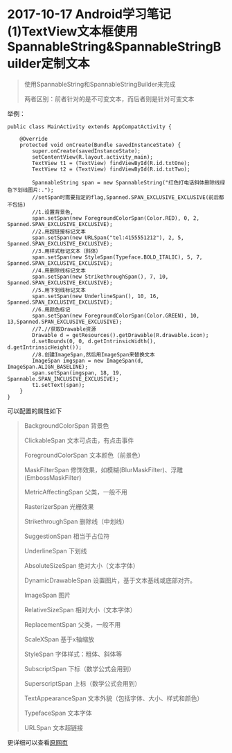 # 2017-10-17 Android学习笔记(1)TextView文本框使用 SpannableString&SpannableStringBuilder定制文本

>使用SpannableString和SpannableStringBuilder来完成
>
>两者区别：前者针对的是不可变文本，而后者则是针对可变文本

举例：
```
public class MainActivity extends AppCompatActivity {

    @Override
    protected void onCreate(Bundle savedInstanceState) {
        super.onCreate(savedInstanceState);
        setContentView(R.layout.activity_main);
        TextView t1 = (TextView) findViewById(R.id.txtOne);
        TextView t2 = (TextView) findViewById(R.id.txtTwo);

        SpannableString span = new SpannableString("红色打电话斜体删除线绿色下划线图片:.");
        //setSpan时需要指定的flag,Spanned.SPAN_EXCLUSIVE_EXCLUSIVE(前后都不包括)
        //1.设置背景色,
        span.setSpan(new ForegroundColorSpan(Color.RED), 0, 2, Spanned.SPAN_EXCLUSIVE_EXCLUSIVE);
        //2.用超链接标记文本
        span.setSpan(new URLSpan("tel:4155551212"), 2, 5, Spanned.SPAN_EXCLUSIVE_EXCLUSIVE);
        //3.用样式标记文本（斜体）
        span.setSpan(new StyleSpan(Typeface.BOLD_ITALIC), 5, 7, Spanned.SPAN_EXCLUSIVE_EXCLUSIVE);
        //4.用删除线标记文本
        span.setSpan(new StrikethroughSpan(), 7, 10, Spanned.SPAN_EXCLUSIVE_EXCLUSIVE);
        //5.用下划线标记文本
        span.setSpan(new UnderlineSpan(), 10, 16, Spanned.SPAN_EXCLUSIVE_EXCLUSIVE);
        //6.用颜色标记
        span.setSpan(new ForegroundColorSpan(Color.GREEN), 10, 13,Spanned.SPAN_EXCLUSIVE_EXCLUSIVE);
        //7.//获取Drawable资源
        Drawable d = getResources().getDrawable(R.drawable.icon);
        d.setBounds(0, 0, d.getIntrinsicWidth(), d.getIntrinsicHeight());
        //8.创建ImageSpan,然后用ImageSpan来替换文本
        ImageSpan imgspan = new ImageSpan(d, ImageSpan.ALIGN_BASELINE);
        span.setSpan(imgspan, 18, 19, Spannable.SPAN_INCLUSIVE_EXCLUSIVE);
        t1.setText(span);
    }
}
```

可以配置的属性如下

>BackgroundColorSpan 背景色
>
>ClickableSpan 文本可点击，有点击事件
>
>ForegroundColorSpan 文本颜色（前景色）
>
>MaskFilterSpan 修饰效果，如模糊(BlurMaskFilter)、浮雕(EmbossMaskFilter)
>
>MetricAffectingSpan 父类，一般不用
>
>RasterizerSpan 光栅效果
>
>StrikethroughSpan 删除线（中划线）
>
>SuggestionSpan 相当于占位符
>
>UnderlineSpan 下划线
>
>AbsoluteSizeSpan 绝对大小（文本字体）
>
>DynamicDrawableSpan 设置图片，基于文本基线或底部对齐。
>
>ImageSpan 图片
>
>RelativeSizeSpan 相对大小（文本字体）
>
>ReplacementSpan 父类，一般不用
>
>ScaleXSpan 基于x轴缩放
>
>StyleSpan 字体样式：粗体、斜体等
>
>SubscriptSpan 下标（数学公式会用到）
>
>SuperscriptSpan 上标（数学公式会用到）
>
>TextAppearanceSpan 文本外貌（包括字体、大小、样式和颜色）
>
>TypefaceSpan 文本字体
>
>URLSpan 文本超链接
>

更详细可以查看[原网页](http://www.runoob.com/w3cnote/android-tutorial-textview.html)
